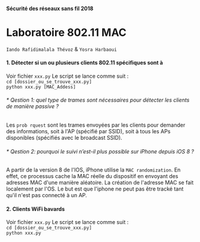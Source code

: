 #### Sécurité des réseaux sans fil 2018
# Laboratoire 802.11 MAC

`Iando Rafidimalala Thévoz` & `Yosra Harbaoui`

#### 1. Détecter si un ou plusieurs clients 802.11 spécifiques sont à
Voir fichier `xxx.py`
Le script se lance comme suit :  
`cd [dossier_ou_se_trouve_xxx.py]`  
`python xxx.py [MAC_Addess]`
###### * Qestion 1: quel type de trames sont nécessaires pour détecter les clients de manière passive ?
Les `prob rquest` sont les trames envoyées par les clients pour demander des informations, soit à l'AP (spécifié par SSID), soit à tous les APs disponibles (spécifiés avec le broadcast SSID).  
###### * Qestion 2: pourquoi le suivi n’est-il plus possible sur iPhone depuis iOS 8 ?

A partir de la version 8 de l'IOS, iPhone utilise la `MAC randomization`. En effet, ce processus cache la MAC réelle du dispositif en envoyant des adresses MAC d'une manière aléatoire. La création de l'adresse MAC se fait localement par l'OS. Le but est que l'iphone ne peut pas être tracké tant qu'il n'est pas connecté à un AP.   


#### 2. Clients WiFi bavards
Voir fichier `xxx.py`
Le script se lance comme suit :  
`cd [dossier_ou_se_trouve_xxx.py]`  
`python xxx.py`

